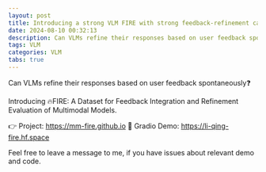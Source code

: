 ```yaml
---
layout: post
title: Introducing a strong VLM FIRE with strong feedback-refinement capability.
date: 2024-08-10 00:32:13
description: Can VLMs refine their responses based on user feedback spontaneously❓
tags: VLM
categories: VLM
tabs: true
---
```


Can VLMs refine their responses based on user feedback spontaneously❓

Introducing 🔥FIRE: A Dataset for Feedback Integration and Refinement Evaluation of Multimodal Models.

👉 Project: https://mm-fire.github.io
🚀 Gradio Demo: https://li-qing-fire.hf.space


Feel free to leave a message to me, if you have issues about relevant demo and code.